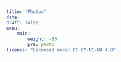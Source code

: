 ```yaml
---
title: "Photos"
date: 
draft: false
menu:
    main: 
        weight: -85
        pre: photo
license: "Licensed under CC BY-NC-ND 4.0"
---
```

